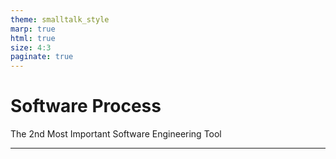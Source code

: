 ```yaml
---
theme: smalltalk_style
marp: true
html: true
size: 4:3
paginate: true
---
```


<!-- _class: lead -->
# Software Process
The 2nd Most Important Software Engineering Tool 

---
